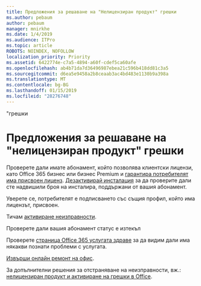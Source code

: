 ```yaml
---
title: Предложения за решаване на "Нелицензиран продукт" грешки
ms.author: pebaum
author: pebaum
manager: mnirkhe
ms.date: 1/4/2019
ms.audience: ITPro
ms.topic: article
ROBOTS: NOINDEX, NOFOLLOW
localization_priority: Priority
ms.assetid: 6422774e-c7a5-4894-a60f-cdef5ca60afe
ms.openlocfilehash: ab4b71da7d36496987ebea21c596b418dd81c3a5
ms.sourcegitcommit: d6ea5e9458a2b8ceaab3ac4bd483e1130b9a398a
ms.translationtype: MT
ms.contentlocale: bg-BG
ms.lasthandoff: 01/15/2019
ms.locfileid: "28276748"
---
```

"грешки

# <a name="suggestions-for-solving-unlicensed-product-errors"></a>Предложения за решаване на "нелицензиран продукт" грешки

Проверете дали имате абонамент, който позволява клиентски лицензи, като Office 365 бизнес или бизнес Premium и [гарантира потребителят има присвоен лиценз](https://support.office.com/article/997596B5-4173-4627-B915-36ABAC6786DC). [Дезактивирай инсталация](https://support.office.com/article/9b497c85-d0a4-4735-80fa-d3565bc05bd1) за да проверите дали сте надвишили броя на инсталира, поддържани от вашия абонамент. 
  
Уверете се, потребителят е подписването със същия профил, който има лицензът, присвоен.
  
Тичам [активиране неизправности](https://aka.ms/SARA-OfficeActivation-Alchemy).
  
Проверете дали вашия абонамент статус е изтекъл
  
Проверете [страница Office 365 услугата здраве](https://support.office.com/article/932AD3AD-533C-418A-B938-6E44E8BC33B0) за да видим дали има някакви познати проблеми с услугата. 
  
[Извърши онлайн ремонт на офис](https://support.office.com/Article/7821d4b6-7c1d-4205-aa0e-a6b40c5bb88b).
  
За допълнителни решения за отстраняване на неизправности, вж.: [нелицензиран продукт и активиране на грешки в Office](https://support.office.com/Article/0d23d3c0-c19c-4b2f-9845-5344fedc4380).
  

